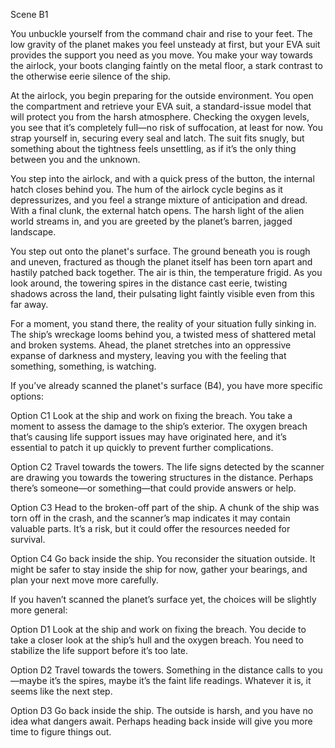 Scene B1

You unbuckle yourself from the command chair and rise to your feet. The low gravity of the planet makes you feel unsteady at first, but your EVA suit provides the support you need as you move. You make your way towards the airlock, your boots clanging faintly on the metal floor, a stark contrast to the otherwise eerie silence of the ship.

At the airlock, you begin preparing for the outside environment. You open the compartment and retrieve your EVA suit, a standard-issue model that will protect you from the harsh atmosphere. Checking the oxygen levels, you see that it’s completely full—no risk of suffocation, at least for now. You strap yourself in, securing every seal and latch. The suit fits snugly, but something about the tightness feels unsettling, as if it’s the only thing between you and the unknown.

You step into the airlock, and with a quick press of the button, the internal hatch closes behind you. The hum of the airlock cycle begins as it depressurizes, and you feel a strange mixture of anticipation and dread. With a final clunk, the external hatch opens. The harsh light of the alien world streams in, and you are greeted by the planet’s barren, jagged landscape.

You step out onto the planet's surface. The ground beneath you is rough and uneven, fractured as though the planet itself has been torn apart and hastily patched back together. The air is thin, the temperature frigid. As you look around, the towering spires in the distance cast eerie, twisting shadows across the land, their pulsating light faintly visible even from this far away.

For a moment, you stand there, the reality of your situation fully sinking in. The ship’s wreckage looms behind you, a twisted mess of shattered metal and broken systems. Ahead, the planet stretches into an oppressive expanse of darkness and mystery, leaving you with the feeling that something, something, is watching.

If you’ve already scanned the planet's surface (B4), you have more specific options:

Option C1
Look at the ship and work on fixing the breach.
You take a moment to assess the damage to the ship’s exterior. The oxygen breach that’s causing life support issues may have originated here, and it’s essential to patch it up quickly to prevent further complications.

Option C2
Travel towards the towers.
The life signs detected by the scanner are drawing you towards the towering structures in the distance. Perhaps there’s someone—or something—that could provide answers or help.

Option C3
Head to the broken-off part of the ship.
A chunk of the ship was torn off in the crash, and the scanner’s map indicates it may contain valuable parts. It’s a risk, but it could offer the resources needed for survival.

Option C4
Go back inside the ship.
You reconsider the situation outside. It might be safer to stay inside the ship for now, gather your bearings, and plan your next move more carefully.

If you haven’t scanned the planet’s surface yet, the choices will be slightly more general:

Option D1
Look at the ship and work on fixing the breach.
You decide to take a closer look at the ship’s hull and the oxygen breach. You need to stabilize the life support before it’s too late.

Option D2
Travel towards the towers.
Something in the distance calls to you—maybe it’s the spires, maybe it’s the faint life readings. Whatever it is, it seems like the next step.

Option D3
Go back inside the ship.
The outside is harsh, and you have no idea what dangers await. Perhaps heading back inside will give you more time to figure things out.